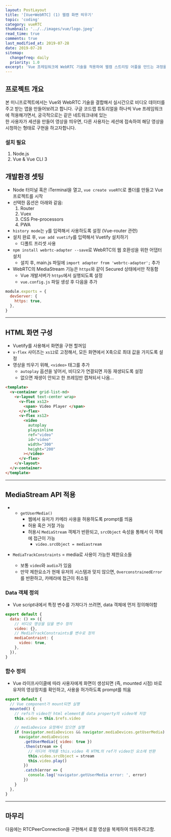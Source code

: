 ```yaml
---
layout: PostLayout
title: '[Vue+WebRTC] (1) 웹캠 화면 띄우기'
topic: 'coding'
category: vueRTC
thumbnail: '../../images/vue/logo.jpeg'
read_time: true
comments: true
last_modified_at: 2019-07-28
date: 2019-07-28
sitemap:
  changefreq: daily
  priority: 1.0
excerpt: 'Vue 프레임워크에 WebRTC 기술을 적용하여 웹캠 스트리밍 어플을 만드는 과정을 설명합니다.'
---
```


## 프로젝트 개요

본 미니프로젝트에서는 Vue와 WebRTC 기술을 결합해서 실시간으로 비디오 데이터를 주고 받는 앱을 만들어보려고 합니다.
구글 코드랩 튜토리얼을 하나씩 Vue 프레임워크에 적용해가면서, 궁극적으로는 같은 네트워크내에 있는  
한 사용자가 세션을 만들어 영상을 띄우면, 다른 사용자는 세션에 접속하여 해당 영상을 시청하는 형태로 구현을 하고자합니다.

### 설치 필요

1. Node.js
2. Vue & Vue CLI 3

## 개발환경 셋팅

- Node 터미널 혹은 iTerminal을 열고, `vue create vueRTC`로 폴더를 만들고 Vue 프로젝트를 시작
- 선택한 옵션은 아래와 같음:
  1. Router
  2. Vuex
  3. CSS Pre-processors
  4. PWA
- `history mode`는 `y`를 입력해서 사용하도록 설정 (Vue-router 관련)
- 설치 완료 후, `vue add vuetify`를 입력해서 Vuetify 설치하기
  - 디폴트 프리셋 사용
- `npm install webrtc-adapter --save`로 WebRTC의 웹 호환성을 위한 어댑터 설치
  - 설치 후, main.js 파일에 `import adapter from 'webrtc-adapter';` 추가
- WebRTC의 MediaStream 기능은 `https`와 같이 Secured 상태에서만 작동함
  - Vue 개발서버가 `https`에서 실행되도록 설정
  - `vue.config.js` 파일 생성 후 다음을 추가

```js
module.exports = {
  devServer: {
    https: true,
  },
}
```

---

## HTML 화면 구성

- Vuetify를 사용해서 화면을 구현 할꺼임
- `v-flex` 사이즈는 `xs12`로 고정해서, 모든 화면에서 X축으로 최대 값을 가지도록 설정
- 영상을 띄우기 위해, `<video>` 태그를 추가
  - `autoplay` 옵션을 넣어서, 비디오가 연결되면 자동 재생되도록 설정
  - 없으면 재생이 안되고 한 프레임만 캡쳐되서 나옴...

```html
<template>
  <v-container grid-list-md>
    <v-layout text-center wrap>
      <v-flex xs12>
        <span> Video Player </span>
      </v-flex>
      <v-flex xs12>
        <video
          autoplay
          playsinline
          ref="video"
          id="video"
          width="300"
          height="200"
        ></video>
      </v-flex>
    </v-layout>
  </v-container>
</template>
```

---

## MediaStream API 적용

- - `getUserMedia()`
    - 웹에서 유저가 카메라 사용을 허용하도록 prompt를 띄움
    - 허용 혹은 거절 가능
    - 허용시 `MediaStream` 객체가 반환되고, `srcObject` 속성을 통해서 이 객체에 접근이 가능
      - `video.srcObject = mediastream`

- `MediaTrackConstraints` = media로 사용이 가능한 제한요소들
  - 보통 `video`와 `audio`가 있음
  - 만약 제한요소가 현재 유저의 시스템과 맞지 않으면, `OverconstrainedError`를 반환하고, 카메라에 접근이 취소됨

### Data 객체 정의

- Vue script내에서 특정 변수를 가져다가 쓰려면, data 객체에 먼저 정의해야함

```js
export default {
  data: () => ({
    // 비디오 영상을 담을 변수 정의
    video: {},
    // MediaTrackConstraints를 변수로 정의
    mediaContraint: {
      video: true,
    },
  }),
}
```

### 함수 정의

- Vue 라이프사이클에 따라 사용자에게 화면이 생성되면 (즉, mounted 시점) 바로 유저의 영상장치를 확인하고, 사용을 허가하도록 prompt를 띄움

```js
export default {
  // Vue component가 mount되면 실행
  mounted() {
    // refs가 video인 html element를 data property의 video에 저장
    this.video = this.$refs.video

    // mediaDevice 요청해서 있으면 실행
    if (navigator.mediaDevices && navigator.mediaDevices.getUserMedia) {
      navigator.mediaDevices
        .getUserMedia({ video: true })
        .then(stream => {
          // 미디어 객체를 this.video 즉 HTML의 ref가 video인 요소에 반환
          this.video.srcObject = stream
          this.video.play()
        })
        .catch(error => {
          console.log('navigator.getUserMedia error: ', error)
        })
    }
  },
}
```

---

## 마무리

다음에는 RTCPeerConnection을 구현해서 로컬 영상을 복제하여 띄워주려고함.
